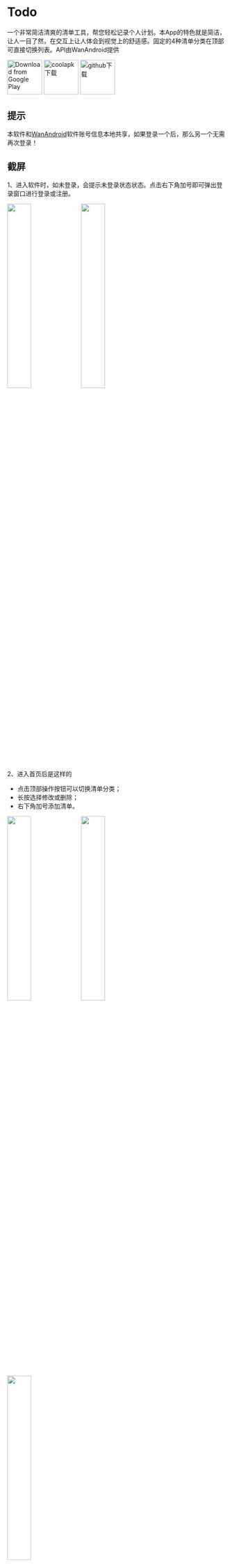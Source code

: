 # Todo
一个非常简洁清爽的清单工具，帮您轻松记录个人计划。本App的特色就是简洁，让人一目了然，在交互上让人体会到视觉上的舒适感。固定的4种清单分类在顶部可直接切换列表。API由WanAndroid提供


[<img src="https://play.google.com/intl/en_us/badges/images/generic/en_badge_web_generic.png"
      alt="Download from Google Play"
      height="80">](https://play.google.com/store/apps/details?id=com.xujiaji.todo) 
[<img src="https://raw.githubusercontent.com/xujiaji/xujiaji.github.io/pictures/github/coolapk_download.png"
      alt="coolapk下载"
      height="80">](https://www.coolapk.com/apk/211388) 
[<img src="https://raw.githubusercontent.com/xujiaji/xujiaji.github.io/pictures/github/github_download.png"
      alt="github下载"
      height="80">](https://github.com/xujiaji/Todo/releases) 

## 提示
本软件和[WanAndroid](https://github.com/xujiaji/WanAndroid)软件账号信息本地共享，如果登录一个后，那么另一个无需再次登录！

## 截屏
1、进入软件时，如未登录，会提示未登录状态状态。点击右下角加号即可弹出登录窗口进行登录或注册。
<div >
<img  src="https://raw.githubusercontent.com/xujiaji/xujiaji.github.io/pictures/todo/screen/20181202154725.png" width="33%" height="auto">
<img  src="https://raw.githubusercontent.com/xujiaji/xujiaji.github.io/pictures/todo/screen/20181202160311.png" width="33%" height="auto">
</div>

2、进入首页后是这样的

- 点击顶部操作按钮可以切换清单分类；
- 长按选择修改或删除；
- 右下角加号添加清单。

<div >
<img  src="https://raw.githubusercontent.com/xujiaji/xujiaji.github.io/pictures/todo/screen/20181203085443.png" width="33%" height="auto">
<img  src="https://raw.githubusercontent.com/xujiaji/xujiaji.github.io/pictures/todo/screen/20181203085651.png" width="33%" height="auto">
<img  src="https://raw.githubusercontent.com/xujiaji/xujiaji.github.io/pictures/todo/screen/20181203085710.png" width="33%" height="auto">
</div>
---

- 点击删除后，提示是否删除

<div >
<img  src="https://raw.githubusercontent.com/xujiaji/xujiaji.github.io/pictures/todo/screen/20181203090239.png" width="33%" height="auto">
</div>
---

- 点击顶部切换按钮，然后点击关于，进入关于界面；点击项目中使用的Library进入使用的开源类库列表

<div >
<img  src="https://raw.githubusercontent.com/xujiaji/xujiaji.github.io/pictures/todo/screen/20181203090451.png" width="33%" height="auto">
<img  src="https://raw.githubusercontent.com/xujiaji/xujiaji.github.io/pictures/todo/screen/20181203090511.png" width="33%" height="auto">
</div>
---

- 点击首页右下角添加按钮进入添加清单界面（编辑界面也是这个）<br>
分别是选择时间、选择分类、选择优先级

<div >
<img  src="https://raw.githubusercontent.com/xujiaji/xujiaji.github.io/pictures/todo/screen/20181203103705.png" width="33%" height="auto">
<img  src="https://raw.githubusercontent.com/xujiaji/xujiaji.github.io/pictures/todo/screen/20181203103734.png" width="33%" height="auto">
<img  src="https://raw.githubusercontent.com/xujiaji/xujiaji.github.io/pictures/todo/screen/20181203103804.png" width="33%" height="auto">
</div>
---

- 第四个按钮添加内容；点击右下角按钮完成添加，添加完成成功后主页会跳转到对应分类进行一次刷新
- 有留言的清单可单击查看留言

<div >
<img  src="https://raw.githubusercontent.com/xujiaji/xujiaji.github.io/pictures/todo/screen/20181203103902.png" width="33%" height="auto">
<img  src="https://raw.githubusercontent.com/xujiaji/xujiaji.github.io/pictures/todo/screen/20181203104322.png" width="33%" height="auto">
<img  src="https://raw.githubusercontent.com/xujiaji/xujiaji.github.io/pictures/todo/screen/20181203104456.png" width="33%" height="auto">
</div>

## 最新更新
- v1.1.2 每日一句，点击一句可弹出，可开启可关闭
<div >
<img  src="https://raw.githubusercontent.com/xujiaji/xujiaji.github.io/pictures/todo/screen/20181220225623.png" width="20%" height="auto">
<img  src="https://raw.githubusercontent.com/xujiaji/xujiaji.github.io/pictures/todo/screen/20181220230042.png" width="20%" height="auto">
</div>

- v1.1.1 登陆后刷新列表；新增登录和长按引导；当条目达到12行右下角按钮才有动效[#1](https://github.com/xujiaji/Todo/issues/1) 
<div >
<img  src="https://raw.githubusercontent.com/xujiaji/xujiaji.github.io/pictures/todo/screen/20181208025732.png" width="20%" height="auto">
<img  src="https://raw.githubusercontent.com/xujiaji/xujiaji.github.io/pictures/todo/screen/20181208025715.png" width="20%" height="auto">
</div>

## 其他
欢迎大家使用，反馈Issues，支持Star，学习贡献Fork。Thanks♪(･ω･)ﾉ

## License
> Copyright (C) 2018 Xu Jiaji  
> Licensed under the [GPL-3.0](https://www.gnu.org/licenses/gpl.html) license.  
> (See the [LICENSE](https://github.com/xujiaji/Todo/blob/master/LICENSE) file for the whole license text.)
